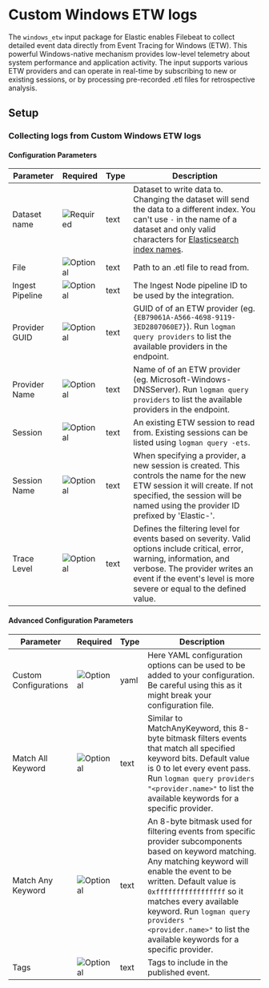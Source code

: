 # Custom Windows ETW logs

The `windows_etw` input package for Elastic enables Filebeat to collect detailed event data directly from Event Tracing for Windows (ETW). This powerful Windows-native mechanism provides low-level telemetry about system performance and
application activity. The input supports various ETW providers and can operate in real-time by subscribing to new or existing sessions, or by processing pre-recorded .etl files for retrospective analysis.


## Setup

### Collecting logs from Custom Windows ETW logs


#### Configuration Parameters

| Parameter |  Required | Type | Description |
| --- | --- | --- | --- |
| Dataset name | ![Required](https://img.shields.io/badge/✔-93c93e?style=flat) | text | Dataset to write data to. Changing the dataset will send the data to a different index. You can't use `-` in the name of a dataset and only valid characters for [Elasticsearch index names](https://www.elastic.co/guide/en/elasticsearch/reference/current/docs-index_.html).  |
| File | ![Optional](https://img.shields.io/badge/✘-fed10c?style=flat) | text | Path to an .etl file to read from.  |
| Ingest Pipeline | ![Optional](https://img.shields.io/badge/✘-fed10c?style=flat) | text | The Ingest Node pipeline ID to be used by the integration.   |
| Provider GUID | ![Optional](https://img.shields.io/badge/✘-fed10c?style=flat) | text | GUID of of an ETW provider (eg. `{EB79061A-A566-4698-9119-3ED2807060E7}`). Run `logman query providers` to list the available providers in the endpoint.  |
| Provider Name | ![Optional](https://img.shields.io/badge/✘-fed10c?style=flat) | text | Name of of an ETW provider (eg. Microsoft-Windows-DNSServer). Run `logman query providers` to list the available providers in the endpoint.  |
| Session | ![Optional](https://img.shields.io/badge/✘-fed10c?style=flat) | text | An existing ETW session to read from. Existing sessions can be listed using `logman query -ets`.  |
| Session Name | ![Optional](https://img.shields.io/badge/✘-fed10c?style=flat) | text | When specifying a provider, a new session is created. This controls the name for the new ETW session it will create. If not specified, the session will be named using the provider ID prefixed by 'Elastic-'.  |
| Trace Level | ![Optional](https://img.shields.io/badge/✘-fed10c?style=flat) | text | Defines the filtering level for events based on severity. Valid options include critical, error, warning, information, and verbose. The provider writes an event if the event's level is more severe or equal to the defined value.  |

#### Advanced Configuration Parameters

| Parameter |  Required | Type | Description |
| --- | --- | --- | --- |
| Custom Configurations | ![Optional](https://img.shields.io/badge/✘-fed10c?style=flat) | yaml | Here YAML configuration options can be used to be added to your configuration. Be careful using this as it might break your configuration file.  |
| Match All Keyword | ![Optional](https://img.shields.io/badge/✘-fed10c?style=flat) | text | Similar to MatchAnyKeyword, this 8-byte bitmask filters events that match all specified keyword bits. Default value is 0 to let every event pass. Run `logman query providers "<provider.name>"` to list the available keywords for a specific provider.  |
| Match Any Keyword | ![Optional](https://img.shields.io/badge/✘-fed10c?style=flat) | text | An 8-byte bitmask used for filtering events from specific provider subcomponents based on keyword matching. Any matching keyword will enable the event to be written. Default value is `0xfffffffffffffffff` so it matches every available keyword. Run `logman query providers "<provider.name>"` to list the available keywords for a specific provider.  |
| Tags | ![Optional](https://img.shields.io/badge/✘-fed10c?style=flat) | text | Tags to include in the published event.  |

